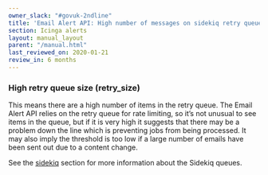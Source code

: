 ```yaml
---
owner_slack: "#govuk-2ndline"
title: 'Email Alert API: High number of messages on sidekiq retry queue'
section: Icinga alerts
layout: manual_layout
parent: "/manual.html"
last_reviewed_on: 2020-01-21
review_in: 6 months
---
```


### High retry queue size (retry_size)

This means there are a high number of items in the retry queue. The Email Alert
API relies on the retry queue for rate limiting, so it’s not unusual to see
items in the queue, but if it is very high it suggests that there may be a
problem down the line which is preventing jobs from being processed. It may
also imply the threshold is too low if a large number of emails have been sent
out due to a content change.

See the [sidekiq][sidekiq] section for more information about the Sidekiq queues.

[sidekiq]: /manual/sidekiq.html
